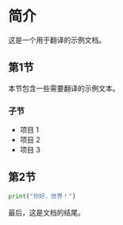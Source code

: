 # 简介
这是一个用于翻译的示例文档。

## 第1节
本节包含一些需要翻译的示例文本。

### 子节
- 项目 1
- 项目 2
- 项目 3

## 第2节
```python
print("你好，世界！")
```

最后，这是文档的结尾。